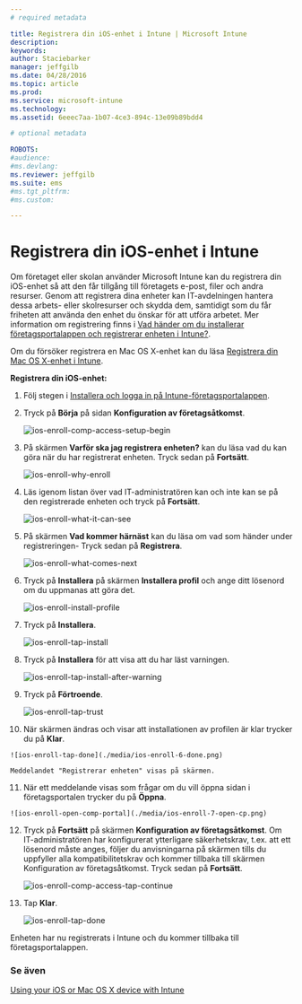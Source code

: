 ```yaml
---
# required metadata

title: Registrera din iOS-enhet i Intune | Microsoft Intune
description:
keywords:
author: Staciebarker
manager: jeffgilb
ms.date: 04/28/2016
ms.topic: article
ms.prod:
ms.service: microsoft-intune
ms.technology:
ms.assetid: 6eeec7aa-1b07-4ce3-894c-13e09b89bdd4

# optional metadata

ROBOTS:
#audience:
#ms.devlang:
ms.reviewer: jeffgilb
ms.suite: ems
#ms.tgt_pltfrm:
#ms.custom:

---
```



# Registrera din iOS-enhet i Intune

Om företaget eller skolan använder Microsoft Intune kan du registrera din iOS-enhet så att den får tillgång till företagets e-post, filer och andra resurser. Genom att registrera dina enheter kan IT-avdelningen hantera dessa arbets- eller skolresurser och skydda dem, samtidigt som du får friheten att använda den enhet du önskar för att utföra arbetet. Mer information om registrering finns i [Vad händer om du installerar företagsportalappen och registrerar enheten i Intune?](what-happens-if-you-install-the-company-portal-app-and-enroll-your-device-in-intune-ios.md).

Om du försöker registrera en Mac OS X-enhet kan du läsa [Registrera din Mac OS X-enhet i Intune](enroll-your-device-in-intune-mac-os-x.md).


**Registrera din iOS-enhet:**

1.  Följ stegen i [Installera och logga in på Intune-företagsportalappen](install-and-sign-in-to-the-intune-company-portal-app-ios.md).

2. Tryck på **Börja** på sidan **Konfiguration av företagsåtkomst**.

    ![ios-enroll-comp-access-setup-begin](./media/ios-enroll-1a-comp-access-setup.png) 

3. På skärmen **Varför ska jag registrera enheten?** kan du läsa vad du kan göra när du har registrerat enheten. Tryck sedan på **Fortsätt**.

    ![ios-enroll-why-enroll](./media/ios-enroll-1b-why-enroll.png) 

4. Läs igenom listan över vad IT-administratören kan och inte kan se på den registrerade enheten och tryck på **Fortsätt**.

    ![ios-enroll-what-it-can-see](./media/ios-enroll-1c-we-care-privacy.png) 

5.  På skärmen **Vad kommer härnäst** kan du läsa om vad som händer under registreringen- Tryck sedan på **Registrera**.

    ![ios-enroll-what-comes-next](./media/ios-enroll-1d-what-comes-next.png) 

6.  Tryck på **Installera** på skärmen **Installera profil** och ange ditt lösenord om du uppmanas att göra det.

    ![ios-enroll-install-profile](./media/ios-enroll-2-mgt-profile-install.png) 
  
7.  Tryck på **Installera**.

    ![ios-enroll-tap-install](./media/ios-enroll-3-mgt-profile-install-2.png)    

8.  Tryck på **Installera** för att visa att du har läst varningen.

    ![ios-enroll-tap-install-after-warning](./media/ios-enroll-4-warning.png) 

9.  Tryck på **Förtroende**.

    ![ios-enroll-tap-trust](./media/ios-enroll-5-trust.png) 

10.  När skärmen ändras och visar att installationen av profilen är klar trycker du på **Klar**.

    ![ios-enroll-tap-done](./media/ios-enroll-6-done.png) 

    Meddelandet "Registrerar enheten" visas på skärmen.

11.  När ett meddelande visas som frågar om du vill öppna sidan i företagsportalen trycker du på **Öppna**.

    ![ios-enroll-open-comp-portal](./media/ios-enroll-7-open-cp.png) 

12. Tryck på **Fortsätt** på skärmen **Konfiguration av företagsåtkomst**. Om IT-administratören har konfigurerat ytterligare säkerhetskrav, t.ex. att ett lösenord måste anges, följer du anvisningarna på skärmen tills du uppfyller alla kompatibilitetskrav och kommer tillbaka till skärmen Konfiguration av företagsåtkomst. Tryck sedan på **Fortsätt**.

    ![ios-enroll-comp-access-tap-continue](./media/ios-enroll-8-comp-access-setup-compliance.png) 

13. Tap **Klar**. 

    ![ios-enroll-tap-done](./media/ios-enroll-9-comp-access-setup-complete.png) 

Enheten har nu registrerats i Intune och du kommer tillbaka till företagsportalappen.

    

  

### Se även
[Using your iOS or Mac OS X device with Intune](using-your-ios-or-mac-os-x-device-with-intune.md)

<!--HONumber=May16_HO2-->


